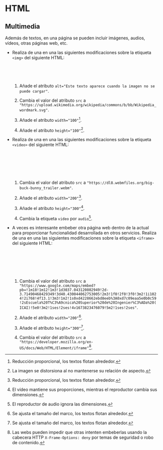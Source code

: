 # HTML
## Multimedia

Además de textos, en una página se pueden incluir imágenes, audios, vídeos, otras páginas web, etc.

- Realiza de una en una las siguientes modificaciones sobre la etiqueta `<img>` del siguiente HTML:

  <div class="codepen" data-prefill data-height="300" data-theme-id="light" data-default-tab="html,result" data-editable="true" style="opacity:0">
  <pre data-lang="html">
  &lt;p>
  Texto antes &lt;img src="URL imagen (absoluta o relativa)"/> Texto después 
  &lt;/p>
  </pre>
  </div>

  1. Añade el atributo `alt="Este texto aparece cuando la imagen no se puede cargar"`.

  1. Cambia el valor del atributo `src` a `"https://upload.wikimedia.org/wikipedia/commons/b/bb/Wikipedia_wordmark.svg"`.

  1. Añade el atributo `width="100"`[^1].

  1. Añade el atributo `height="100"`[^2].

- Realiza de una en una las siguientes modificaciones sobre la etiqueta `<video>` del siguiente HTML:

  <div class="codepen" data-prefill data-height="300" data-theme-id="light" data-default-tab="html,result" data-editable="true" style="opacity:0">
  <pre data-lang="html">
  &lt;p>
  Texto antes
  &lt;video src="URL vídeo (absoluta o relativa)" controls>&lt;/video>
  Texto después
  &lt;/p>
  </pre>
  </div>

  1. Cambia el valor del atributo `src` a `"https://dl8.webmfiles.org/big-buck-bunny_trailer.webm"`.

  1. Añade el atributo `width="200"`[^1].

  1. Añade el atributo `height="300"`[^3].

  1. Cambia la etiqueta `video` por `audio`[^4].

- A veces es interesante embeber otra página web dentro de la actual para proporcionar funcionalidad desarrollada en otros servicios. Realiza de una en una las siguientes modificaciones sobre la etiqueta `<iframe>` del siguiente HTML:

  <div class="codepen" data-prefill data-height="300" data-theme-id="light" data-default-tab="html,result" data-editable="true" style="opacity:0">
  <pre data-lang="html">
  &lt;p>
  Texto antes
  &lt;iframe src="URL (absoluta o relativa)" >&lt;/iframe>
  Texto después
  &lt;/p>
  </pre>
  </div>

  1. Cambia el valor del atributo `src` a `"https://www.google.com/maps/embed?pb=!1m18!1m12!1m3!1d3037.043120802949!2d-3.71490468429349!3d40.430044062753005!2m3!1f0!2f0!3f0!3m2!1i1024!2i768!4f13.1!3m3!1m2!1s0xd4228662ebd8eeb%3A0xd7c09eaa5e0b0c59!2sEscuela%20T%C3%A9cnica%20Superior%20de%20Ingenier%C3%ADa%20(ICAI)!5e0!3m2!1ses!2ses!4v1673823476079!5m2!1ses!2ses"`.

  1. Añade el atributo `width="200"`[^5].

  1. Añade el atributo `height="300"`[^5].

  1. Cambia el valor del atributo `src` a `"https://developer.mozilla.org/en-US/docs/Web/HTML/Element/iframe"`[^6].

[^1]: Reducción proporcional, los textos flotan alrededor.

[^2]: La imagen se distorsiona al no mantenerse su relación de aspecto.

[^3]: El vídeo mantiene sus proporciones, mientras el reproductor cambia sus dimensiones.

[^4]: El reproductor de audio ignora las dimensiones.

[^5]: Se ajusta el tamaño del marco, los textos flotan alrededor.

[^6]: Las webs pueden impedir que otras intenten embeberlas usando la cabecera HTTP `X-Frame-Options: deny` por temas de seguridad o robo de contenido.